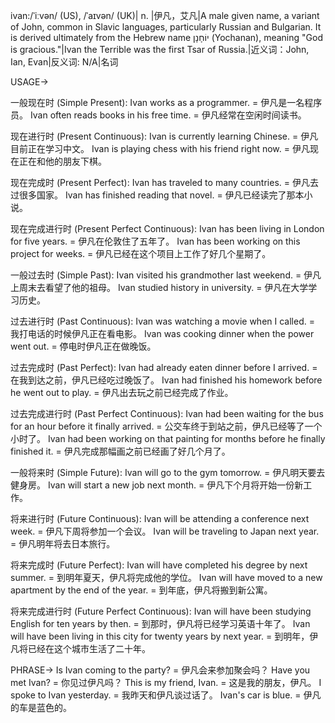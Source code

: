 ivan:/ˈiːvən/ (US), /ˈaɪvən/ (UK)| n. |伊凡，艾凡|A male given name, a variant of John, common in Slavic languages, particularly Russian and Bulgarian.  It is derived ultimately from the Hebrew name יוֹחָנָן (Yochanan), meaning "God is gracious."|Ivan the Terrible was the first Tsar of Russia.|近义词：John, Ian, Evan|反义词: N/A|名词


USAGE->

一般现在时 (Simple Present):
Ivan works as a programmer. = 伊凡是一名程序员。
Ivan often reads books in his free time. = 伊凡经常在空闲时间读书。

现在进行时 (Present Continuous):
Ivan is currently learning Chinese. = 伊凡目前正在学习中文。
Ivan is playing chess with his friend right now. = 伊凡现在正在和他的朋友下棋。

现在完成时 (Present Perfect):
Ivan has traveled to many countries. = 伊凡去过很多国家。
Ivan has finished reading that novel. = 伊凡已经读完了那本小说。

现在完成进行时 (Present Perfect Continuous):
Ivan has been living in London for five years. = 伊凡在伦敦住了五年了。
Ivan has been working on this project for weeks. = 伊凡已经在这个项目上工作了好几个星期了。

一般过去时 (Simple Past):
Ivan visited his grandmother last weekend. = 伊凡上周末去看望了他的祖母。
Ivan studied history in university. = 伊凡在大学学习历史。

过去进行时 (Past Continuous):
Ivan was watching a movie when I called. = 我打电话的时候伊凡正在看电影。
Ivan was cooking dinner when the power went out. = 停电时伊凡正在做晚饭。

过去完成时 (Past Perfect):
Ivan had already eaten dinner before I arrived. = 在我到达之前，伊凡已经吃过晚饭了。
Ivan had finished his homework before he went out to play. = 伊凡出去玩之前已经完成了作业。

过去完成进行时 (Past Perfect Continuous):
Ivan had been waiting for the bus for an hour before it finally arrived. = 公交车终于到站之前，伊凡已经等了一个小时了。
Ivan had been working on that painting for months before he finally finished it. = 伊凡完成那幅画之前已经画了好几个月了。

一般将来时 (Simple Future):
Ivan will go to the gym tomorrow. = 伊凡明天要去健身房。
Ivan will start a new job next month. = 伊凡下个月将开始一份新工作。

将来进行时 (Future Continuous):
Ivan will be attending a conference next week. = 伊凡下周将参加一个会议。
Ivan will be traveling to Japan next year. = 伊凡明年将去日本旅行。

将来完成时 (Future Perfect):
Ivan will have completed his degree by next summer. = 到明年夏天，伊凡将完成他的学位。
Ivan will have moved to a new apartment by the end of the year. = 到年底，伊凡将搬到新公寓。

将来完成进行时 (Future Perfect Continuous):
Ivan will have been studying English for ten years by then. = 到那时，伊凡将已经学习英语十年了。
Ivan will have been living in this city for twenty years by next year. = 到明年，伊凡将已经在这个城市生活了二十年。


PHRASE->
Is Ivan coming to the party? = 伊凡会来参加聚会吗？
Have you met Ivan?  = 你见过伊凡吗？
This is my friend, Ivan. = 这是我的朋友，伊凡。
I spoke to Ivan yesterday. = 我昨天和伊凡谈过话了。
Ivan's car is blue. = 伊凡的车是蓝色的。
